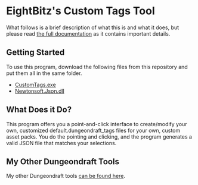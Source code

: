 # EightBitz's Custom Tags Tool

What follows is a brief description of what this is and what it does, but please read [the full documentation](https://github.com/EightBitz/Dungeondraft-Custom-Tags/blob/Version-0.6/EightBitz's%20Custom%20Tags%20Documentation.pdf) as it contains important details.

## Getting Started

To use this program, download the following files from this repository and put them all in the same folder.

* [CustomTags.exe](https://github.com/EightBitz/Dungeondraft-Custom-Tags/blob/Version-0.6/CustomTags.exe)
* [Newtonsoft.Json.dll](https://github.com/EightBitz/Dungeondraft-Custom-Tags/blob/Version-0.6/Newtonsoft.Json.dll)

## What Does it Do?

This program offers you a point-and-click interface to create/modify your own, customized default.dungeondraft_tags files for your own, custom asset packs. You do the pointing and clicking, and the program generates a valid JSON file that matches your selections.

## My Other Dungeondraft Tools

My other Dungeondraft tools [can be found here](https://github.com/EightBitz/Dungeondraft-Tools).
